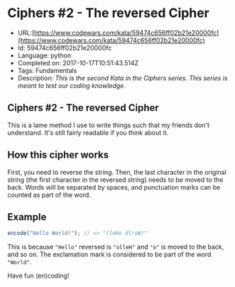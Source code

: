 # Ciphers #2 - The reversed Cipher

 - URL:[https://www.codewars.com/kata/59474c656ff02b21e20000fc](https://www.codewars.com/kata/59474c656ff02b21e20000fc)
 - Id: 59474c656ff02b21e20000fc
 - Language: python
 - Completed on: 2017-10-17T10:51:43.514Z
 - Tags: Fundamentals
 - Description:
*This is the second Kata in the Ciphers series. This series is meant to test our coding knowledge.*

## Ciphers #2 - The reversed Cipher
This is a lame method I use to write things such that my friends don't understand. It's still fairly readable if you think about it.

## How this cipher works
First, you need to reverse the string. Then, the last character in the original string (the first character in the reversed string) needs to be moved to the back. Words will be separated by spaces, and punctuation marks can be counted as part of the word.

## Example

```javascript
encode("Hello World!"); // => "lleHo dlroW!"
```

This is because `"Hello"` reversed is `"olleH"` and `"o"` is moved to the back, and so on. The exclamation mark is considered to be part of the word `"World"`.

Have fun (en)coding!
